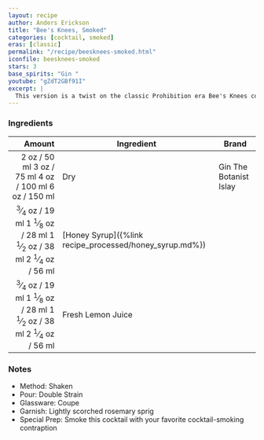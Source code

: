 ```yaml
---
layout: recipe
author: Anders Erickson
title: "Bee's Knees, Smoked"
categories: [cocktail, smoked]
eras: [classic]
permalink: "/recipe/beesknees-smoked.html"
iconfile: beesknees-smoked
stars: 3
base_spirits: "Gin "
youtube: "gZdT2GBf91I"
excerpt: |
  This version is a twist on the classic Prohibition era Bee's Knees cocktail.
---
```


### Ingredients

|  Amount | Ingredient                                    | Brand                  |
| ------: | --------------------------------------------- | ---------------------- |
|    <span class="onex active">2 oz  / 50 ml</span> <span class="onehalfx">3 oz  / 75 ml</span> <span class="twox">4 oz  / 100 ml</span> <span class="threex">6 oz  / 150 ml</span>| Dry                                           | Gin The Botanist Islay |
| <span class="onex active"> <sup>3</sup>&frasl;<sub>4</sub> oz  / 19 ml</span> <span class="onehalfx">1 <sup>1</sup>&frasl;<sub>8</sub> oz  / 28 ml</span> <span class="twox">1 <sup>1</sup>&frasl;<sub>2</sub> oz  / 38 ml</span> <span class="threex">2 <sup>1</sup>&frasl;<sub>4</sub> oz  / 56 ml</span>| [Honey Syrup]({%link recipe_processed/honey_syrup.md%}) |
| <span class="onex active"> <sup>3</sup>&frasl;<sub>4</sub> oz  / 19 ml</span> <span class="onehalfx">1 <sup>1</sup>&frasl;<sub>8</sub> oz  / 28 ml</span> <span class="twox">1 <sup>1</sup>&frasl;<sub>2</sub> oz  / 38 ml</span> <span class="threex">2 <sup>1</sup>&frasl;<sub>4</sub> oz  / 56 ml</span>| Fresh Lemon Juice                             |

### Notes

- Method: Shaken
- Pour: Double Strain
- Glassware: Coupe
- Garnish: Lightly scorched rosemary sprig
- Special Prep: Smoke this cocktail with your favorite cocktail-smoking contraption

    
<script type="application/ld+json">
{
  "": "https://schema.org",
  "": "Recipe",
  "author": "{{ page.author }}",
  "description": "{{ page.excerpt }}",
  "image": "{% for ingredient in site.data[page.iconfile].images.ingredient limit: 1 %}{{ ingredient.url }}{% endfor %}",
  "recipeIngredient": [
    "   2 oz Dry                                          ",
],
  "name": "{{ page.title }}",
  "recipeInstructions": "
- Method: Shaken
- Pour: Double Strain
- Glassware: Coupe
- Garnish: Lightly scorched rosemary sprig
- Special Prep: Smoke this cocktail with your favorite cocktail-smoking contraption
",
  "recipeYield": "1 cocktail",
}
</script>

    